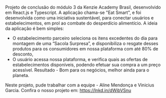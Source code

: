 Projeto de conclusão do módulo 3 da Kenzie Academy Brasil, desenvolvido em React.js e Typescript.
A aplicação chama-se "Eat Smart", e foi desenvolvida como uma iniciativa sustentável, para conectar usuários e estabelecimentos, em prol ao combate do desperdício alimentício.
A ideia da aplicação é bem simples:
- O estabelecimento parceiro seleciona os itens excedentes do dia para montagem de uma “Sacola Surpresa”, e disponibiliza o resgate desses produtos para os consumidores em nossa plataforma com até 80% de desconto,
- O usuário acessa nossa plataforma, e verifica quais as ofertas de estabelecimentos disponíveis, podendo efetuar sua compra a um preço acessível.
Resultado - Bom para os negócios, melhor ainda para o planeta.

Neste projeto, pude trabalhar com a equipe - Aline Mendonça e Vinicius Garcia.
Confira o nosso projeto em: https://lnkd.in/dWibVSnu
